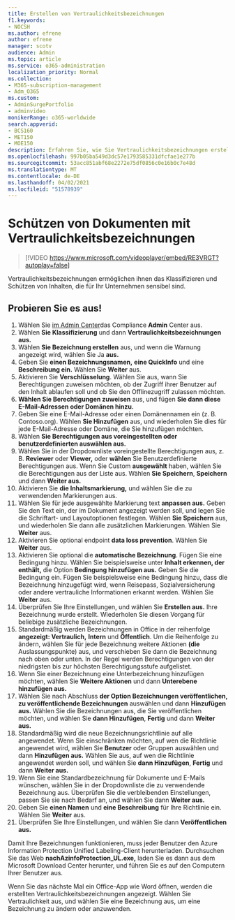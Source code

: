 ```yaml
---
title: Erstellen von Vertraulichkeitsbezeichnungen
f1.keywords:
- NOCSH
ms.author: efrene
author: efrene
manager: scotv
audience: Admin
ms.topic: article
ms.service: o365-administration
localization_priority: Normal
ms.collection:
- M365-subscription-management
- Adm_O365
ms.custom:
- AdminSurgePortfolio
- adminvideo
monikerRange: o365-worldwide
search.appverid:
- BCS160
- MET150
- MOE150
description: Erfahren Sie, wie Sie Vertraulichkeitsbezeichnungen erstellen und verwalten.
ms.openlocfilehash: 997b05ba549d3dc57e1793585331dfcfae1e277b
ms.sourcegitcommit: 53acc851abf68e2272e75df0856c0e16b0c7e48d
ms.translationtype: MT
ms.contentlocale: de-DE
ms.lasthandoff: 04/02/2021
ms.locfileid: "51578939"
---
```

# <a name="protect-documents-with-sensitivity-labels"></a>Schützen von Dokumenten mit Vertraulichkeitsbezeichnungen

> [!VIDEO https://www.microsoft.com/videoplayer/embed/RE3VRGT?autoplay=false]

Vertraulichkeitsbezeichnungen ermöglichen ihnen das Klassifizieren und Schützen von Inhalten, die für Ihr Unternehmen sensibel sind.

## <a name="try-it"></a>Probieren Sie es aus!

1. Wählen Sie [im Admin Center](https://admin.microsoft.com)das Compliance **Admin** Center aus.
1. Wählen **Sie Klassifizierung** und dann **Vertraulichkeitsbezeichnungen aus.**
1. Wählen **Sie Bezeichnung erstellen** aus, und wenn die Warnung angezeigt wird, wählen Sie Ja **aus.**
1. Geben Sie **einen Bezeichnungsnamen,** **eine QuickInfo** und eine **Beschreibung ein.** Wählen Sie **Weiter** aus.
1. Aktivieren Sie **Verschlüsselung**. Wählen Sie aus, wann Sie Berechtigungen zuweisen möchten, ob der Zugriff ihrer Benutzer auf den Inhalt ablaufen soll und ob Sie den Offlinezugriff zulassen möchten.
1. **Wählen Sie Berechtigungen zuweisen** aus, und fügen **Sie dann diese E-Mail-Adressen oder Domänen hinzu.**
1. Geben Sie eine E-Mail-Adresse oder einen Domänennamen ein (z. B. Contoso.org).  Wählen **Sie Hinzufügen** aus, und wiederholen Sie dies für jede E-Mail-Adresse oder Domäne, die Sie hinzufügen möchten.
1. Wählen **Sie Berechtigungen aus voreingestellten oder benutzerdefinierten auswählen aus.**
1. Wählen Sie in der Dropdownliste voreingestellte Berechtigungen aus, z. B. **Reviewer** oder **Viewer,** oder **wählen** Sie Benutzerdefinierte Berechtigungen aus. Wenn Sie Custom **ausgewählt** haben, wählen Sie die Berechtigungen aus der Liste aus. Wählen **Sie Speichern**, **Speichern** und dann **Weiter aus.**
1. Aktivieren Sie **die Inhaltsmarkierung,** und wählen Sie die zu verwendenden Markierungen aus.
1. Wählen Sie für jede ausgewählte Markierung text **anpassen aus.** Geben Sie den Text ein, der im Dokument angezeigt werden soll, und legen Sie die Schriftart- und Layoutoptionen festlegen. Wählen **Sie Speichern** aus, und wiederholen Sie dann alle zusätzlichen Markierungen. Wählen Sie **Weiter** aus.
1. Aktivieren Sie optional endpoint **data loss prevention**. Wählen Sie **Weiter** aus.
1. Aktivieren Sie optional die **automatische Bezeichnung**. Fügen Sie eine Bedingung hinzu. Wählen Sie beispielsweise unter **Inhalt erkennen, der enthält,** die Option **Bedingung hinzufügen aus.** Geben Sie die Bedingung ein. Fügen Sie beispielsweise eine Bedingung hinzu, dass die Bezeichnung hinzugefügt wird, wenn Reisepass, Sozialversicherung oder andere vertrauliche Informationen erkannt werden. Wählen Sie **Weiter** aus.
1. Überprüfen Sie Ihre Einstellungen, und wählen Sie **Erstellen aus.** Ihre Bezeichnung wurde erstellt. Wiederholen Sie diesen Vorgang für beliebige zusätzliche Bezeichnungen.
1. Standardmäßig werden Bezeichnungen in Office in der reihenfolge **angezeigt: Vertraulich,** **Intern** und **Öffentlich**. Um die Reihenfolge zu ändern, wählen Sie für jede Bezeichnung weitere Aktionen **(die** Auslassungspunkte) aus, und verschieben Sie dann die Bezeichnung nach oben oder unten. In der Regel werden Berechtigungen von der niedrigsten bis zur höchsten Berechtigungsstufe aufgelistet.
1. Wenn Sie einer Bezeichnung eine Unterbezeichnung hinzufügen möchten, wählen Sie **Weitere Aktionen** und dann **Unterebene hinzufügen aus.**
1. Wählen Sie nach Abschluss **der Option Bezeichnungen veröffentlichen,** **zu veröffentlichende Bezeichnungen** auswählen und dann **Hinzufügen aus.** Wählen Sie die Bezeichnungen aus, die Sie veröffentlichen möchten, und wählen Sie **dann Hinzufügen**, **Fertig** und dann **Weiter aus.**
1. Standardmäßig wird die neue Bezeichnungsrichtlinie auf alle angewendet. Wenn Sie einschränken möchten, auf wen die Richtlinie angewendet wird, wählen Sie **Benutzer** oder Gruppen auswählen und dann **Hinzufügen aus.** Wählen Sie aus, auf wen die Richtlinie angewendet werden soll, und wählen Sie **dann Hinzufügen**, **Fertig** und dann **Weiter aus.**
1. Wenn Sie eine Standardbezeichnung für Dokumente und E-Mails wünschen, wählen Sie in der Dropdownliste die zu verwendende Bezeichnung aus. Überprüfen Sie die verbleibenden Einstellungen, passen Sie sie nach Bedarf an, und wählen Sie dann **Weiter aus.**
1. Geben Sie **einen Namen** und **eine Beschreibung** für Ihre Richtlinie ein. Wählen Sie **Weiter** aus.
1. Überprüfen Sie Ihre Einstellungen, und wählen Sie dann **Veröffentlichen aus.**

Damit Ihre Bezeichnungen funktionieren, muss jeder Benutzer den Azure Information Protection Unified Labeling-Client herunterladen. Durchsuchen Sie das Web **nachAzinfoProtection_UL.exe,** laden Sie es dann aus dem Microsoft Download Center herunter, und führen Sie es auf den Computern Ihrer Benutzer aus.

Wenn Sie das nächste Mal ein Office-App wie Word öffnen, werden die erstellten Vertraulichkeitsbezeichnungen angezeigt. Wählen Sie Vertraulichkeit aus, und wählen Sie eine Bezeichnung aus, um eine Bezeichnung zu ändern oder anzuwenden.

